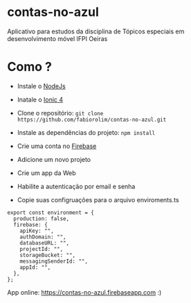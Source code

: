 # contas-no-azul

Aplicativo para estudos da disciplina de Tópicos especiais em desenvolvimento móvel IFPI Oeiras


# Como ?

* Instale o <a href="https://nodejs.org/en/download/"> NodeJs</a>

* Inatale o <a href="https://ionicframework.com/docs/installation/cli">Ionic 4</a>

* Clone o repositório:
```git clone 	https://github.com/fabiorolim/contas-no-azul.git```

* Instale as dependências do projeto:
```npm install```

* Crie uma conta no <a href="https://firebase.google.com">Firebase</a>

* Adicione um novo projeto

* Crie um app da Web

* Habilite a autenticação por email e senha

* Copie suas configruações para o arquivo enviroments.ts

```
export const environment = {
  production: false,
  firebase: {
    apiKey: "",
    authDomain: "",
    databaseURL: "",
    projectId: "",
    storageBucket: "",
    messagingSenderId: "",
    appId: "",
  },
};
```
App online: https://contas-no-azul.firebaseapp.com
:)
